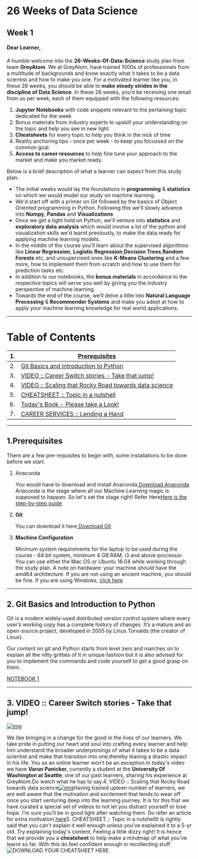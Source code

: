 # 26 Weeks of Data Science

## Week 1

#### Dear Learner,

A humble welcome into the **26-Weeks-Of-Data-Science** study plan from team **GreyAtom**. We at GreyAtom, have trained 1000s of professionals from a multitude of backgrounds and know exactly what it takes to be a data scientist and how to make you one. For a motivated learner like you, in these 26 weeks, you should be able to **make steady strides in the discipline of Data Science**. In these 26 weeks, you’d be receiving one email from us per week, each of them equipped with the following resources:

1. **Jupyter Notebooks** with code snippets relevant to the pertaining topic dedicated for the week
2. Bonus materials from industry experts to upskill your understanding on the topic and help you see in new light
3. **Cheatsheets** for every topic to help you think in the nick of time
4. Reality anchoring tips - once per week - to keep you focussed on the common goal.
5. **Access to career resources** to help fine tune your approach to the market and make you market ready.



Below is a brief description of what a learner can expect from this study plan:

- The initial weeks would lay the foundations in **programming** & **statistics** on which we would model our study on machine learning.
- We'd start off with a primer on Git followed by the basics of Object Oriented programming in Python. Following this we'll slowly advance into **Numpy**, **Pandas** and **Visualizations**
- Once we get a tight hold on Python, we'll venture into **statistics** and **exploratory data analysis** which would involve a lot of the python and visualization skills we'd learnt previously, to make the data ready for applying machine learning models.
- In the middle of the course you’ll learn about the supervised algorithms like **Linear Regression**, **Logistic Regression**,**Decision Trees**,**Random Forests** etc, and unsupervised ones like **K-Means Clustering** and a few more, how to implement them from scratch and how to use them for prediction tasks etc.
- In addition to our notebooks, the **bonus materials** in accordance to the respective topics will serve you well by giving you the industry perspective of machine learning.
- Towards the end of the course, we’ll delve a little into **Natural Language Processing** & **Recommender Systems** and make you adept at how to apply your machine learning knowledge for real world applications.



------

# Table of Contents

| 1.   | [Prerequisites](http://e-in21.gtolink.in/t/em/29908/1/4fb34f18-3322-4037-82de-c187ab4b20db/269) |
| ---- | ------------------------------------------------------------ |
| 2.   | [Git Basics and Introduction to Python](http://e-in21.gtolink.in/t/em/29908/1/4fb34f18-3322-4037-82de-c187ab4b20db/270) |
| 3.   | [VIDEO :: Career Switch stories - Take that jump!](http://e-in21.gtolink.in/t/em/29908/1/4fb34f18-3322-4037-82de-c187ab4b20db/271) |
| 4.   | [VIDEO :: Scaling that Rocky Road towards data science](http://e-in21.gtolink.in/t/em/29908/1/4fb34f18-3322-4037-82de-c187ab4b20db/272) |
| 5.   | [CHEATSHEET :: Topic in a nutshell](http://e-in21.gtolink.in/t/em/29908/1/4fb34f18-3322-4037-82de-c187ab4b20db/273) |
| 6.   | [Today's Book - Please take a Look!](http://e-in21.gtolink.in/t/em/29908/1/4fb34f18-3322-4037-82de-c187ab4b20db/274) |
| 7.   | [CAREER SERVICES :: Lending a Hand](http://e-in21.gtolink.in/t/em/29908/1/4fb34f18-3322-4037-82de-c187ab4b20db/275) |

------

## 1.Prerequisites

There are a few pre-requisites to begin with, some installations to be done before we start.

1. Anaconda

   You would have to download and install Anaconda[ Download Anaconda](http://e-in21.gtolink.in/t/em/29908/1/4fb34f18-3322-4037-82de-c187ab4b20db/277) Anaconda is the stage where all our Machine Learning magic is supposed to happen. So let's set the stage right! Refer Here[Here is the step-by-step guide](http://e-in21.gtolink.in/t/em/29908/1/4fb34f18-3322-4037-82de-c187ab4b20db/278)

2. **Git**

   You can download it here[ Download Git](http://e-in21.gtolink.in/t/em/29908/1/4fb34f18-3322-4037-82de-c187ab4b20db/279)

3. **Machine Configuration**

   Minimum system requirements for the laptop to be used during the course - 64 bit system, minimum 4 GB RAM, i3 and above processor. You can use either the Mac OS or Ubuntu 16.04 while working through the study plan. A note on hardware: your machine should have the amd64 architecture. If you are not using an ancient machine, you should be fine. If you are using Windows, [click here](http://e-in21.gtolink.in/t/em/29908/1/4fb34f18-3322-4037-82de-c187ab4b20db/286)

------

## 2. Git Basics and Introduction to Python

Git is a modern widely-used distributed version control system where every user’s working copy has a complete history of changes. It’s a mature and an open-source project, developed in 2005 by Linus Torvalds (the creator of Linux).

Our content on git and Python starts from level zero and marches on to explain all the nitty gritties of it in unique fashion but it is also advised for you to implement the commands and code yourself to get a good grasp on them.

[NOTEBOOK 1](http://e-in21.gtolink.in/t/em/29908/1/4fb34f18-3322-4037-82de-c187ab4b20db/289)



------

## 3. VIDEO :: Career Switch stories - Take that jump!

[![img](https://ci3.googleusercontent.com/proxy/ju8hW0L1I1wwreNsz7Hc10X_asHQzxUSt16BwGqV7IRmVjyEpMrKp0eESGDVOiNtOqrLSRgz7G4fpJcZJUBhjoXwg3DcWSmUApwBZhoHiAPMcphzC2J0QXLYinAO7QBLMhC-Tu5XHQgELz_-xUYA2aNjxLOK52Vvyli0F7Iif9aPwv1WmC9s2Y9LaDZXzFfjnw=s0-d-e1-ft#https://d24cdstip7q8pz.cloudfront.net/t/t20180406174744/content/common/images/Screenshot%202018-12-24%20at%2012.12.25%20PM.png)](http://e-in21.gtolink.in/t/em/29908/1/4fb34f18-3322-4037-82de-c187ab4b20db/180)

We like bringing in a change for the good in the lives of our learners. We take pride in putting our heart and soul into crafting every learner and help him understand the broader underpinnings of what it takes to be a data scientist and make that transition into one,thereby leaving a drastic impact in his life. You as an online learner won't be an exception.In today's video we have **Varun Panicker**, currently a student at the **University Of Washington at Seattle**, one of our past learners, sharing his experience at GreyAtom.Do watch what he has to say.4. VIDEO :: Scaling that Rocky Road towards data science[![img](https://ci3.googleusercontent.com/proxy/LH3x6U8PIBH-_AY_hrC7d-Zwrr1KxLOVX3naJ0ijWenhcSnn07LqcjpGCIU-Wj4HtHas-UJfVNg1G1YLGdwpMxcZZvTZIRb4LYpRnTJCRm8p-9y583vFZlzdAR7ta7Ev1ohTOxCgqGvdcz9Mthn43LLF7ap2l9vMPXJbEG0ml_wYQzAKSAga737ZI75LcZr2kw=s0-d-e1-ft#https://d24cdstip7q8pz.cloudfront.net/t/t20180406174744/content/common/images/Screenshot%202018-12-24%20at%2012.12.58%20PM.png)](http://e-in21.gtolink.in/t/em/29908/1/4fb34f18-3322-4037-82de-c187ab4b20db/282)Having trained upteen number of learners, we are well aware that the motivation and excitement that tends to wear off once you start venturing deep into the learning journey. It is for this that we have curated a special set of videos to not let you distract yourself or lose hope. I'm sure you'll be in good light after watching them. Do refer an article for extra motivation[ here](http://e-in21.gtolink.in/t/em/29908/1/4fb34f18-3322-4037-82de-c187ab4b20db/283)5. CHEATSHEET :: Topic in a nutshellIt is rightly said that you can't explain it well enough unless you've explained it to a 5-yr old. Try explaining today's content. Feeling a little dizzy right! It is hence that we provide you a **cheatsheet** to help make a mindmap of what you've learnt so far. With this do feel confident enough in recollecting stuff ![DOWNLOAD YOUR CHEATSHEET HERE](http://e-in21.gtolink.in/t/em/29908/1/4fb34f18-3322-4037-82de-c187ab4b20db/300)